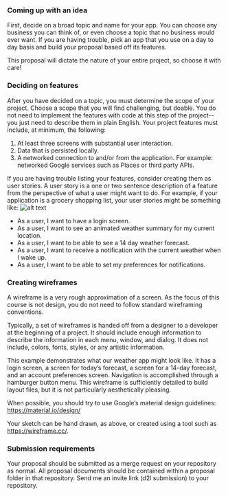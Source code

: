 ### Coming up with an idea

First, decide on a broad topic and name for your app. You can choose any business you can think of, or even choose a topic that no business would ever want. If you are having trouble, pick an app that you use on a day to day basis and build your proposal based off its features.

This proposal will dictate the nature of your entire project, so choose it with care!

### Deciding on features

After you have decided on a topic, you must determine the scope of your project. Choose a scope that you will find challenging, but doable. You do not need to implement the features with code at this step of the project-- you just need to describe them in plain English. Your project features must include, at minimum, the following:

1. At least three screens with substantial user interaction.
2. Data that is persisted locally.
3. A networked connection to and/or from the application. For example: networked Google services such as Places or third party APIs.

If you are having trouble listing your features, consider creating them as user stories. A user story is a one or two sentence description of a feature from the perspective of what a user might want to do. For example, if your application is a grocery shopping list, your user stories might be something like:
![alt text](https://user-images.githubusercontent.com/51863533/107078634-cf4e0f00-67ab-11eb-8fd0-79d29a3bda9f.jpg)


- As a user, I want to have a login screen.
- As a user, I want to see an animated weather summary for my current location.
- As a user, I want to be able to see a 14 day weather forecast.
- As a user, I want to receive a notification with the current weather when I wake up.
- As a user, I want to be able to set my preferences for notifications.
 

### Creating wireframes

A wireframe is a very rough approximation of a screen. As the focus of this course is not design, you do not need to follow standard wireframing conventions.

Typically, a set of wireframes is handed off from a designer to a developer at the beginning of a project. It should include enough information to describe the information in each menu, window, and dialog. It does not include, colors, fonts, styles, or any artistic information.

This example demonstrates what our weather app might look like. It has a login screen, a screen for today’s forecast, a screen for a 14-day forecast, and an account preferences screen. Navigation is accomplished through a hamburger button menu. This wireframe is sufficiently detailed to build layout files, but it is not particularly aesthetically pleasing.

When possible, you should try to use Google’s material design guidelines: https://material.io/design/

Your sketch can be hand drawn, as above, or created using a tool such as https://wireframe.cc/.

 
 ### Submission requirements

 Your proposal should be submitted as a merge request on your repository as normal. All proposal documents should be contained within a proposal folder in that repository. Send me an invite link (d2l submission) to your repository.
